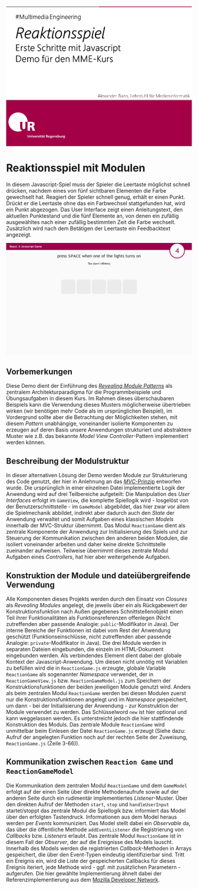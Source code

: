 ![Titelseite für Übung: Keypad](docs/images/cover.png)

# Reaktionsspiel mit Modulen

In diesem Javascript-Spiel muss der Spieler die Leertaste möglichst schnell drücken, nachdem eines von fünf sichtbaren Elementen die Farbe gewechselt hat. Reagiert der Spieler schnell genug, erhält er einen Punkt. Drückt er die Leertaste ohne das ein Farbwechsel stattgefunden hat, wird ein Punkt abgezogen. Das User Interface zeigt einen Anleitungstext, den aktuellen Punktestand und die fünf Elemente an, von denen ein zufällig ausgewähltes nach einer zufällig bestimmten Zeit die Farbe wechselt. Zusätzlich wird nach dem Betätigen der Leertaste ein Feedbacktext angezeigt.

![Screenshot der Anwendung](docs/images/final.png)

## Vorbemerkungen

Diese Demo dient der Einführung des [_Revealing Module Patterns_](https://addyosmani.com/resources/essentialjsdesignpatterns/book/#revealingmodulepatternjavascript) als zentralem Architekturparadigma für die Programmbeispiele und Übungsaufgaben in diesem Kurs. Im Rahmen dieses überschaubaren Beispiels kann die Verwendung dieses Musters möglicherweise übertrieben wirken (wir benötigen mehr Code als im ursprünglichen Beispiel), im Vordergrund sollte aber die Betrachtung der Möglichkeiten stehen, mit diesem _Pattern_ unabhängige, voneinander isolierte Komponenten zu erzeugen auf deren Basis unsere Anwendungen strukturiert und abstraktere Muster wie z.B. das bekannte _Model View Controller_-Pattern implementiert werden können.

## Beschreibung der Modulstruktur

In dieser alternativen Lösung der Demo werden Module zur Strukturierung des Code genutzt, der hier in Anlehnung an das [_MVC_-Prinzip](https://en.wikipedia.org/wiki/Model%E2%80%93view%E2%80%93controller) entworfen wurde. Die ursprünglich in einer einzelnen Datei implementierte Logik der Anwendung wird auf drei Teilbereiche aufgeteilt: Die Manipulation des _User Interfaces_ erfolgt im `GameView`, die komplette Spiellogik wird - losgelöst von der Benutzerschnittstelle - im `GameModel` abgebildet, das hier zwar vor allem die Spielmechanik abbildet, indirekt aber dadurch auch den _State_ der Anwendung verwaltet und somit Aufgaben eines klassischen _Models_ innerhalb der MVC-Struktur übernimmt. Das Modul `ReactionGame` dient als zentrale Komponente der Anwendung zur Initialisierung des Spiels und zur Steuerung der Kommunikation zwischen den anderen beiden Modulen, die isoliert voneinander arbeiten und daher keine direkte Schnittstelle zueinander aufweisen. Teilweise übernimmt dieses zentrale Modul Aufgaben eines _Controllers_, hat hier aber weitergehende Aufgaben.

## Konstruktion der Module und dateiübergreifende Verwendung

Alle Komponenten dieses Projekts werden durch den Einsatz von _Closures_ als _Revealing Modules_ angelegt, die jeweils über ein als Rückgabewert der Konstruktionsfunktion nach Außen gegebenes Schnittstellenobjekt einen Teil ihrer Funktionalitäten als Funktionsreferenzen offenlegen (Nicht zutreffenden aber passende Analogie: `public`-Modifikator in Java). Der interne Bereiche der Funktionen ist dabei vom Rest der Anwendung geschützt (Funktionseinschlüsse, nicht zutreffenden aber passende Analogie: `private`-Modifikator in Java). Die drei Module werden in separaten Dateien eingebunden, die einzeln im HTML-Dokument eingebunden werden. Als verbindendes Element dient dabei der globale Kontext der Javascript-Anwendung. Um diesen nicht unnötig mit Variablen zu befüllen wird die in `ReactionGame.js` erzeugte, globale Variable `ReactionGame` als sogenannter _Namespace_ verwendet, der in `ReactionGameView.js` bzw. `ReactionGameModel.js` zum Speichern der Konstruktionsfunktionen der beiden jeweiligen Module genutzt wird. Anders als beim zentralen Modul `ReactionGame` werden bei diesen Modulen zuerst nur die Konstruktionsfunktionen angelegt und im _Namespace_ gespeichert, um dann - bei der Initialisierung der Anwendung - zur Konstruktion der Module verwendet zu werden. Das Schlüsselword `new` ist hier optional und kann weggelassen werden. Es unterstreicht jedoch die hier stattfindende Konstruktion des Moduls. Das zentrale Module `ReactionGame` wird unmittelbar beim Einlesen der Datei `ReactionGame.js` erzeugt (Siehe dazu: Aufruf der angelegten Funktion noch auf der rechten Seite der Zuweisung, `ReactionGame.js` (Zeile 3-66)).

## Kommunikation zwischen `Reaction Game` und `ReactionGameModel`

Die Kommunikation dem zentralen Modul `ReactionGame` und dem `GameModel` erfolgt auf der einen Seite über direkte Methodenaufrufe sowie auf der anderen Seite durch ein rudimentär implementiertes _Listener_-Muster. Über den direkten Aufruf der Methoden `start`, `stop` und `handleUserInput` startet/stoppt das zentrale Modul die Spiellogik bzw. informiert das Model über den erfolgten Tastendruck. Informationen aus dem Model heraus werden per _Events_ kommuniziert. Das Model stellt dabei ein _Observable_ da, das über die öffentliche Methode `addEventListener` die Registrierung von _Callbacks_ bzw. _Listeners_ erlaubt. Das zentrale Modul `ReactionGame` ist in diesem Fall der _Observer_, der auf die Ereignisse des Models lauscht. Innerhalb des Models werden die registrierten _Callback_-Methoden in Arrays gespeichert, die über den Event-Typen eindeutig identifizierbar sind. Tritt ein Ereignis ein, wird die Liste der gespeicherten Callbacks für dieses Ereignis iteriert, jede Methode wird - ggf. mit zusätzlichen Parametern - aufgerufen. Die hier gewählte Implementierung ähnelt dabei der Referenzimplementierung aus dem [Mozilla Developer Network](https://developer.mozilla.org/de/docs/Web/API/EventTarget).